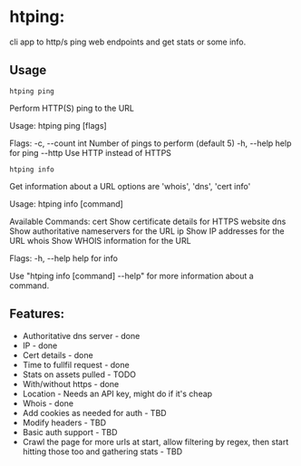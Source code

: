 # htping:
cli app to http/s ping web endpoints and get stats or some info.

## Usage

`htping ping`

Perform HTTP(S) ping to the URL

Usage:
  htping ping <url> [flags]

Flags:
-c, --count int   Number of pings to perform (default 5)
-h, --help        help for ping
    --http        Use HTTP instead of HTTPS

`htping info`


Get information about a URL options are 'whois', 'dns', 'cert info'

Usage:
  htping info [command]

Available Commands:
  cert        Show certificate details for HTTPS website
  dns         Show authoritative nameservers for the URL
  ip          Show IP addresses for the URL
  whois       Show WHOIS information for the URL

Flags:
  -h, --help   help for info

Use "htping info [command] --help" for more information about a command.

## Features:
* Authoritative dns server - done
* IP - done
* Cert details - done
* Time to fullfil request - done
* Stats on assets pulled - TODO
* With/without https - done
* Location - Needs an API key, might do if it's cheap
* Whois - done
* Add cookies as needed for auth - TBD
* Modify headers - TBD
* Basic auth support - TBD
* Crawl the page for more urls at start, allow filtering by regex, then start hitting those too and gathering stats - TBD
